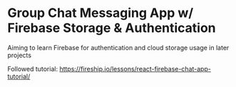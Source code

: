 # Group Chat Messaging App w/ Firebase Storage & Authentication

Aiming to learn Firebase for authentication and cloud storage usage in later projects

Followed tutorial: https://fireship.io/lessons/react-firebase-chat-app-tutorial/